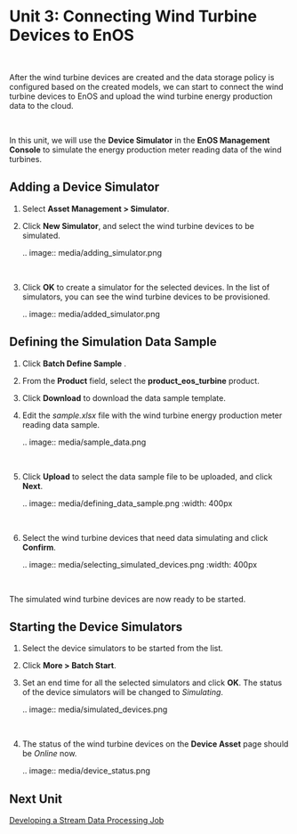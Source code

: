 # Unit 3: Connecting Wind Turbine Devices to EnOS

<br />

After the wind turbine devices are created and the data storage policy is configured based on the created models, we can start to connect the wind turbine devices to EnOS and upload the wind turbine energy production data to the cloud.

<br />

In this unit, we will use the **Device Simulator** in the **EnOS Management Console** to simulate the energy production meter reading data of the wind turbines.  

## Adding a Device Simulator

1. Select **Asset Management > Simulator**.

2. Click **New Simulator**, and select the wind turbine devices to be simulated.

   .. image:: media/adding_simulator.png

   <br />

3. Click **OK** to create a simulator for the selected devices. In the list of simulators, you can see the wind turbine devices to be provisioned.

   .. image:: media/added_simulator.png


## Defining the Simulation Data Sample

1. Click **Batch Define Sample** .

2. From the **Product** field, select the **product_eos_turbine** product.

3. Click **Download** to download the data sample template.

4. Edit the *sample.xlsx* file with the wind turbine energy production meter reading data sample.

   .. image:: media/sample_data.png

   <br />

5. Click **Upload** to select the data sample file to be uploaded, and click **Next**.

   .. image:: media/defining_data_sample.png
    :width: 400px 

   <br />

6. Select the wind turbine devices that need data simulating and click **Confirm**.

   .. image:: media/selecting_simulated_devices.png
    :width: 400px 

<br />

The simulated wind turbine devices are now ready to be started.


## Starting the Device Simulators

1. Select the device simulators to be started from the list.

2. Click **More > Batch Start**.

3. Set an end time for all the selected simulators and click **OK**. The status of the device simulators will be changed to *Simulating*.

   .. image:: media/simulated_devices.png

   <br />

4. The status of the wind turbine devices on the **Device Asset** page should be *Online* now.

   .. image:: media/device_status.png


## Next Unit

[Developing a Stream Data Processing Job](developing_streams)

<!--end-->
